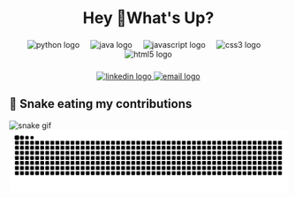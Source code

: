 <h1 align="center">Hey 👋What's Up?</h1>

###

<div align="center">
  <img src="https://skillicons.dev/icons?i=python" height="60" alt="python logo" />
  <img width="12" />
  <img src="https://skillicons.dev/icons?i=java" height="60" alt="java logo" />
  <img width="12" />
  <img src="https://skillicons.dev/icons?i=javascript" height="60" alt="javascript logo" />
  <img width="12" />
  <img src="https://skillicons.dev/icons?i=css" height="60" alt="css3 logo" />
  <img width="12" />
  <img src="https://skillicons.dev/icons?i=html" height="60" alt="html5 logo" />
</div>

###

<div align="center">
  <a href="[https://www.linkedin.com/in/your-linkedin/](https://www.linkedin.com/in/che-amirul-naqiuddin)" target="_blank">
    <img src="https://img.shields.io/static/v1?message=LinkedIn&logo=linkedin&label=&color=0077B5&logoColor=white&labelColor=&style=for-the-badge" height="25" alt="linkedin logo" />
  </a>
  <a href="mailto:c.amirul721@google.com">
    <img src="https://img.shields.io/static/v1?message=Email&logo=gmail&label=&color=D14836&logoColor=white&labelColor=&style=for-the-badge" height="25" alt="email logo" />
  </a>
</div>

###

## 🐍 Snake eating my contributions
![snake gif](https://raw.githubusercontent.com/<your-username>/<your-username>/output/ocean.gif)
<picture>
  <picture>
  <source media="(prefers-color-scheme: dark)" srcset="github-snake-dark.svg" />
  <source media="(prefers-color-scheme: light)" srcset="github-snake.svg" />
  <img alt="github-snake" src="github-snake.svg" />
</picture>
</picture>


###
